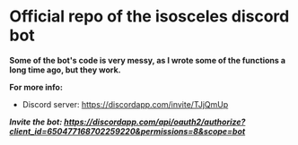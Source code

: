 # Official repo of the isosceles discord bot

**Some of the bot's code is very messy, as I wrote some of the functions a long time ago, but they work.**

**For more info:**

  - Discord server: https://discordapp.com/invite/TJjQmUp

***Invite the bot: https://discordapp.com/api/oauth2/authorize?client_id=650477168702259220&permissions=8&scope=bot***
